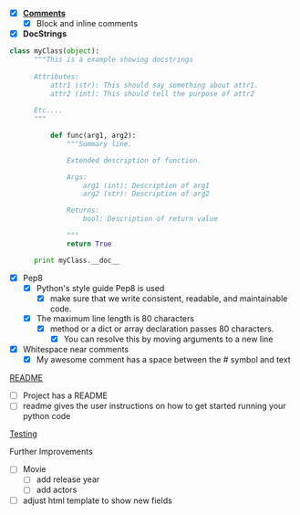 - [x] [**Comments**](https://google.github.io/styleguide/pyguide.html#Comments)
    - [x] Block and inline comments

- [x] **DocStrings**
```python
class myClass(object):
      """This is a example showing docstrings
      
      Attributes:
          attr1 (str): This should say something about attr1.
          attr2 (int): This should tell the purpose of attr2 
      
      Etc....
      """

          def func(arg1, arg2):
              """Summary line.

              Extended description of function.

              Args:
                  arg1 (int): Description of arg1
                  arg2 (str): Description of arg2

              Returns:
                  bool: Description of return value

              """
              return True

      print myClass.__doc__
```
- [x] Pep8
	- [x] Python's style guide Pep8 is used
	    - [x] make sure that we write consistent, readable, and maintainable code.
	- [x] The maximum line length is 80 characters
	    - [x] method or a dict or array declaration passes 80 characters. 
	        - [x] You can resolve this by moving arguments to a new line
- [x] Whitespace near comments
	- [x] My awesome comment has a space between the # symbol and text

[README](http://jfhbrook.github.io/2011/11/09/readmes.html)
- [ ] Project has a README
- [ ] readme gives the user instructions on how to get started running your python code

[Testing](https://www.udacity.com/course/software-testing--cs258)

Further Improvements
- [ ] Movie
	- [ ] add release year
	- [ ] add actors
- [ ] adjust html template to show new fields
